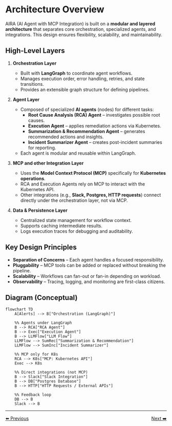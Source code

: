 # Architecture Overview

AIRA (AI Agent with MCP Integration) is built on a **modular and layered architecture** that separates core orchestration, specialized agents, and integrations. This design ensures flexibility, scalability, and maintainability.

## High-Level Layers

1. **Orchestration Layer**
   - Built with **LangGraph** to coordinate agent workflows.
   - Manages execution order, error handling, retries, and state transitions.
   - Provides an extensible graph structure for defining pipelines.

2. **Agent Layer**
   - Composed of specialized **AI agents** (nodes) for different tasks:
     - **Root Cause Analysis (RCA) Agent** – investigates possible root causes.
     - **Execution Agent** – applies remediation actions via Kubernetes.
     - **Summarization & Recommendation Agent** – generates recommended actions and insights.
     - **Incident Summarizer Agent** – creates post-incident summaries for reporting.
   - Each agent is modular and reusable within LangGraph.

3. **MCP and other Integration Layer**
   - Uses the **Model Context Protocol (MCP)** specifically for **Kubernetes operations**.
   - RCA and Execution Agents rely on MCP to interact with the Kubernetes API.
   - Other integrations (e.g., **Slack, Postgres, HTTP requests**) connect directly under the orchestration layer, not via MCP.

4. **Data & Persistence Layer**
   - Centralized state management for workflow context.
   - Supports caching intermediate results.
   - Logs execution traces for debugging and auditability.


## Key Design Principles

- **Separation of Concerns** – Each agent handles a focused responsibility.
- **Pluggability** – MCP tools can be added or replaced without breaking the pipeline.
- **Scalability** – Workflows can fan-out or fan-in depending on workload.
- **Observability** – Tracing, logging, and monitoring are first-class citizens.

## Diagram (Conceptual)

```mermaid
flowchart TD
    A[Alerts] --> B["Orchestration (LangGraph)"]

    %% Agents under LangGraph
    B --> RCA["RCA Agent"]
    B --> Exec["Execution Agent"]
    B --> LLMFlow["LLM Flow"]
    LLMFlow --> SumRec["Summarization & Recommendation"]
    LLMFlow --> SumInc["Incident Summarizer"]

    %% MCP only for K8s
    RCA --> K8s["MCP: Kubernetes API"]
    Exec --> K8s

    %% Direct integrations (not MCP)
    B --> Slack["Slack Integration"]
    B --> DB["Postgres Database"]
    B --> HTTP["HTTP Requests / External APIs"]

    %% Feedback loop
    DB --> B
    Slack --> B
```
---
<div style="display: flex; justify-content: space-between;";align="center">
  <a href="../getting-started.md">⬅️ Previous</a>
  <a href="2_workflow-graph.md">Next ➡️</a>
</div>